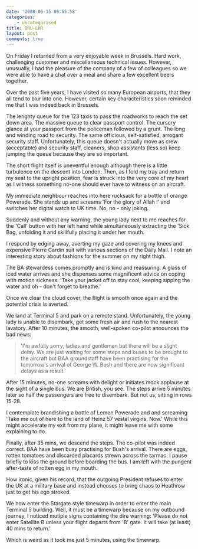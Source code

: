 ```yaml
---
date: '2008-06-15 09:55:58'
categories:
    - uncategorised
title: BRU-LHR
layout: post
comments: true
---
```

On Friday I returned from a very enjoyable week in Brussels. Hard work,
challenging customer and miscellaneous technical issues. However,
unusually, I had the pleasure of the company of a few of colleagues so
we were able to have a chat over a meal and share a few excellent beers
together.

Over the past five years, I have visited so many European airports, that
they all tend to blur into one. However, certain key characteristics
soon reminded me that I was indeed back in Brussels.

The lenghty queue for the 123 taxis to pass the roadworks to reach the
set down area. The massive queue to clear passport control. The cursory
glance at your passport from the policeman followed by a grunt. The long
and winding road to security. The same officious, self-satisfied,
arrogant security staff. Unfortunately, this queue doesn't actually move
as crew (acceptable) and security staff, cleaners, shop assistants (less
so) keep jumping the queue because they are so important.

The short flight itself is uneventful enough although there is a little
turbulence on the descent into London. Then, as I fold my tray and
return my seat to the upright position, fear is struck into the very
core of my heart as I witness something no-one should ever have to
witness on an aircraft.

My immediate neighbour reaches into here rucksack for a bottle of orange
Powerade. She stands up and screams 'For the glory of Allah !' and
switches her digital watch to UK time. No, no - only joking.

Suddenly and without any warning, the young lady next to me reaches for
the 'Call' button with her left hand while simultaneously extracting the
'Sick Bag, unfolding it and skillfully placing it under her mouth.

I respond by edging away, averting my gaze and covering my knees and
expensive Pierre Cardin suit with various sections of the Daily Mail. I
note an interesting story about fashions for the summer on my right
thigh.

The BA stewardess comes promptly and is kind and reassuring. A glass of
iced water arrives and she dispenses some magnificent advice on coping
with motion sickness: 'Take your jacket off to stay cool, keeping
sipping the water and oh - don't forget to breathe.'

Once we clear the cloud cover, the flight is smooth once again and the
potential crisis is averted.

We land at Terminal 5 and park on a remote stand. Unfortunately, the
young lady is unable to disembark, get some fresh air and rush to the
nearest lavatory. After 10 minutes, the smooth, well-spoken co-pilot
announces the bad news:
> 'I'm awfully sorry, ladies and gentlemen but there will be a slight
> delay. We are just waiting for some steps and buses to be brought to
> the aircraft but BAA groundstaff have been practising for the
> tomorrow's arrival of George W. Bush and there are now significant
> delays as a result.'

After 15 minutes, no-one screams with delight or initiates mock applause
at the sight of a single bus. We are British, you see. The steps arrive
5 minutes later so half the passengers are free to disembark. But not
us, sitting in rows 15-28.

I contemplate brandishing a bottle of Lemon Powerade and and screaming
'Take me out of here to the land of Heinz 57 vestal virgins. Now.' While
this might accelerate my exit from my plane, it might leave me with some
explaining to do.

Finally, after 35 mins, we descend the steps. The co-pilot was indeed
correct. BAA have been busy practising for Bush's arrival. There are
eggs, rotten tomatoes and discarded placards strewn across the tarmac. I
pause briefly to kiss the ground before boarding the bus. I am left with
the pungent after-taste of rotten egg in my mouth.

How ironic, given his record, that the outgoing President refuses to
enter the UK at a military base and instead chooses to bring chaos to
Heathrow just to get his ego stroked.

We now enter the Stargate style timewarp in order to enter the main
Terminal 5 building. Well, it must be a timewarp because on my outbound
journey, I noticed mutiple signs containing the dire warning: 'Please do
not enter Satellite B unless your flight departs from 'B' gate. It will
take (at least) 40 mins to return.'

Which is weird as it took me just 5 minutes, using the timewarp.
